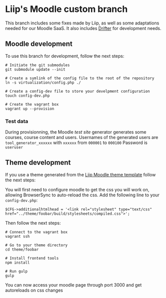 # Liip's Moodle custom branch
This branch includes some fixes made by Liip, as well as some adaptations needed for our Moodle SaaS.
It also includes [Drifter](https://github.com/liip/drifter) for development needs.

## Moodle development
To use this branch for development, follow the next steps:

    # Initiate the git submodules
    git submodule update --init

    # Create a symlink of the config file to the root of the repository
    ln -s virtualization/config.php ./

    # Create a config-dev file to store your develpment configuration
    touch config-dev.php

    # Create the vagrant box
    vagrant up --provision

### Test data
During provisionning, the Moodle _test site_ generator generates some courses, course content and users.
Usernames of the generated users are `tool_generator_xxxxxx` with `xxxxxx` from `000001` to `000100`
Password is `useruser`

## Theme development
If you use a theme generated from the [Liip Moodle theme template](https://github.com/liip-elearning/moodle-theme-template) follow the next steps:

You will first need to configure moodle to get the css you will work on, allowing BrowserSync to auto-reload the css.
Add the following line to your `config-dev.php`:

    $CFG->additionalhtmlhead = '<link rel="stylesheet" type="text/css" href="../theme/foobar/build/stylesheets/compiled.css">';

Then follow the next steps:

    # Connect to the vagrant box
    vagrant ssh

    # Go to your theme directory
    cd theme/foobar

    # Install frontend tools
    npm install

    # Run gulp
    gulp

You can now access your moodle page through port 3000 and get autoreloads on css changes

